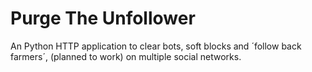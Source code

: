 # Purge The Unfollower
An Python HTTP application to clear bots, soft blocks and ´follow back farmers´, (planned to work) on multiple social networks.
